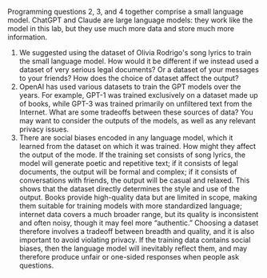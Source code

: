 Programming questions 2, 3, and 4 together comprise a small language model.
ChatGPT and Claude are large language models: they work like the model in this lab, but they use much more data and store much more information.

1. We suggested using the dataset of Olivia Rodrigo's song lyrics to train the small language model. How would it be different if we instead used a dataset of very serious legal documents? Or a dataset of your messages to your friends? How does the choice of dataset affect the output?
2. OpenAI has used various datasets to train the GPT models over the years. For example, GPT-1 was trained exclusively on a dataset made up of books, while GPT-3 was trained primarily on unfiltered text from the Internet. What are some tradeoffs between these sources of data? You may want to consider the outputs of the models, as well as any relevant privacy issues.
3. There are social biases encoded in any language model, which it learned from the dataset on which it was trained. How might they affect the output of the mode.
If the training set consists of song lyrics, the model will generate poetic and repetitive text; if it consists of legal documents, the output will be formal and complex; if it consists of conversations with friends, the output will be casual and relaxed. This shows that the dataset directly determines the style and use of the output. Books provide high-quality data but are limited in scope, making them suitable for training models with more standardized language; internet data covers a much broader range, but its quality is inconsistent and often noisy, though it may feel more “authentic.” Choosing a dataset therefore involves a tradeoff between breadth and quality, and it is also important to avoid violating privacy. If the training data contains social biases, then the language model will inevitably reflect them, and may therefore produce unfair or one-sided responses when people ask questions.